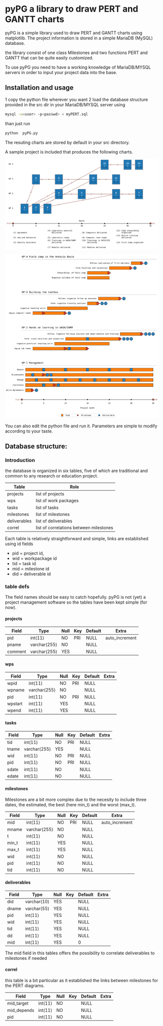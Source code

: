 # pyPG a library to draw PERT and GANTT charts

pyPG is a simple library used to draw PERT and GANTT charts using matplotlib.
The project information is stored in a simple MariaDB (MySQL) database.

the library consist of one class Milestones and two functions PERT and GANTT that can be quite easily customized.

To use pyPG you need to have a working knowledge of MariaDB/MYSQL servers in order to input your project data into the base.


## Installation and usage

1 copy the python file wherever you want
2 load the database structure provided in the src dir in your MariaDB/MYSQL server using

```bash
mysql -u<user> -p<passwd> < myPERT.sql
```
than just run
```bash
python  pyPG.py
```
The resuting charts are stored by default in your src directory.

A sample project is included that produces the following charts.

![PERT](./figures/SHEWAM_PERT.svg)


![GANTT](./figures/SHEWAM_GANTT.svg)


You can also edit the python file and run it. Parameters are simple to modify according to your taste.


## Database structure:

### Introduction
 the database is organized in six tables, five of which are traditional and common to any research or education project.

 | Table | Role|
 |---|---|
| projects         | list of projects |
| wps              | list of work packages|
| tasks            | list of tasks |
| milestones       | list of milestones |
| deliverables     | list of deliverables|
| correl           | list of correlations between milestones|


Each table is relatively straightforward and simple, links are established using id fields
* pid = project id,
* wid = workpackage id
* tid = task id
* mid = milestone id
* did = deliverable id

### table defs

The field names should be easy to catch hopefully. pyPG is not (yet) a project management software so the tables have been kept simple (for now).

#### projects
| Field   | Type         | Null | Key | Default | Extra          |
|---|---|---|---|---|---|
| pid     | int(11)      | NO   | PRI | NULL    | auto_increment |
| pname   | varchar(255) | NO   |     | NULL    |                |
| comment | varchar(255) | YES  |     | NULL    |                |

#### wps
| Field   | Type         | Null | Key | Default | Extra          |
|---|---|---|---|---|---|
| wpid    | int(11)      | NO   | PRI | NULL    |       |
| wpname  | varchar(255) | NO   |     | NULL    |       |
| pid     | int(11)      | NO   | PRI | NULL    |       |
| wpstart | int(11)      | YES  |     | NULL    |       |
| wpend   | int(11)      | YES  |     | NULL    |       |

#### tasks
| Field   | Type         | Null | Key | Default | Extra          |
|---|---|---|---|---|---|
tid   | int(11)      | NO   | PRI | NULL    |       |
| tname | varchar(255) | YES  |     | NULL    |       |
| wid   | int(11)      | NO   | PRI | NULL    |       |
| pid   | int(11)      | NO   | PRI | NULL    |       |
| sdate | int(11)      | NO   |     | NULL    |       |
| edate | int(11)      | NO   |     | NULL  

####  milestones

Milestones are a bit more complex due to the necesity to include three dates, the estimated, the best (here min_t) and the worst (max_t).

| Field   | Type         | Null | Key | Default | Extra          |
|---|---|---|---|---|---|
mid   | int(11)      | NO   | PRI | NULL    | auto_increment |
| mname | varchar(255) | NO   |     | NULL    |                |
| t     | int(11)      | NO   |     | NULL    |                |
| min_t | int(11)      | YES  |     | NULL    |                |
| max_t | int(11)      | YES  |     | NULL    |                |
| wid   | int(11)      | NO   |     | NULL    |                |
| pid   | int(11)      | NO   |     | NULL    |                |
| tid   | int(11)      | NO   |     | NULL    |   

#### deliverables

| Field   | Type         | Null | Key | Default | Extra          |
|---|---|---|---|---|---|
did   | varchar(10) | YES  |     | NULL    |       |
| dname | varchar(55) | YES  |     | NULL    |       |
| pid   | int(11)     | YES  |     | NULL    |       |
| wid   | int(11)     | YES  |     | NULL    |       |
| tid   | int(11)     | YES  |     | NULL    |       |
| dd    | int(11)     | YES  |     | NULL    |       |
| mid   | int(11)     | YES  |     | 0       |       |

The mid field in this tables offers the possibility to correlate deliverables to milestones if needed

#### correl

this table is a bit particular as it established the links between milestones for the PERT diagrams.

| Field   | Type         | Null | Key | Default | Extra          |
|---|---|---|---|---|---|
mid_target  | int(11) | NO   |     | NULL    |       |
| mid_depends | int(11) | NO   |     | NULL    |       |
| pid         | int(11) | NO   |     | NULL    |       |
